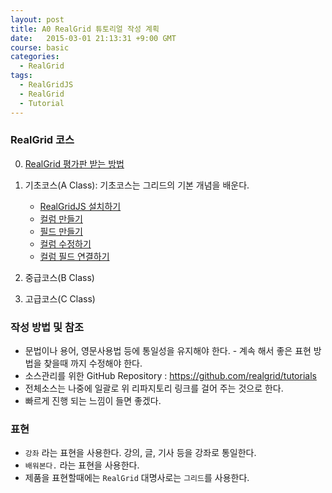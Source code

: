 ```yaml
---
layout: post
title: A0 RealGrid 튜토리얼 작성 계획
date:   2015-03-01 21:13:31 +9:00 GMT
course: basic
categories: 
  - RealGrid
tags: 
  - RealGridJS
  - RealGrid
  - Tutorial
---
```


### RealGrid 코스

0. [RealGrid 평가판 받는 방법](/realgrid/evaluation)
1. 기초코스(A Class): 기초코스는 그리드의 기본 개념을 배운다. 
    * [RealGridJS 설치하기](/realgrid/a1)
    * [컬럼 만들기](/realgrid/a2)
    * [필드 만들기](/realgrid/a3)
    * [컬럼 수정하기](/realgrid/a4)
    * [컬럼 필드 연결하기](/realgrid/a5)
2. 중급코스(B Class)
    
3. 고급코스(C Class)

### 작성 방법 및 참조
* 문법이나 용어, 영문사용법 등에 통일성을 유지해야 한다. - 계속 해서 좋은 표현 방법을 찾을때 까지 수정해야 한다.
* 소스관리를 위한 GitHub Repository : https://github.com/realgrid/tutorials
* 전체소스는 나중에 일괄로 위 리파지토리 링크를 걸어 주는 것으로 한다. 
* 빠르게 진행 되는 느낌이 들면 좋겠다.

### 표현
* `강좌` 라는 표현을 사용한다. 강의, 글, 기사 등을 강좌로 통일한다.
* `배워본다.` 라는 표현을 사용한다.
* 제품을 표현할때에는 `RealGrid` 대명사로는 `그리드`를 사용한다.